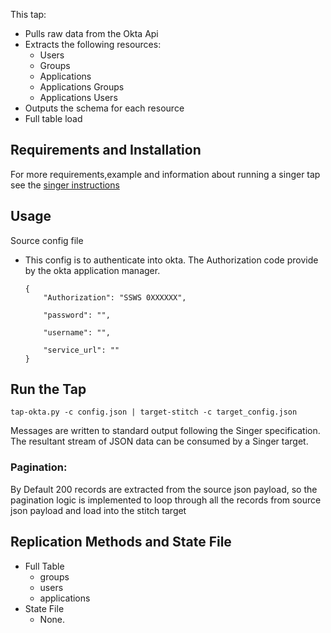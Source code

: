 
This tap:
  - Pulls raw data from the Okta Api
  - Extracts the following resources: 
      - Users
      - Groups
      - Applications
      -	Applications Groups
      -	Applications Users
  - Outputs the schema for each resource
  - Full table load 
  
## Requirements and Installation
For more requirements,example and information about running a singer tap see the 
[singer instructions](https://github.com/singer-io/getting-started/blob/master/docs/RUNNING_AND_DEVELOPING.md)
  
## Usage
Source config file 
  - This config is to authenticate into okta. The Authorization code provide by the okta application manager.
  
        {
            "Authorization": "SSWS 0XXXXXX",
            
            "password": "",
            
            "username": "",
             
            "service_url": ""
        }
 
## Run the Tap
    tap-okta.py -c config.json | target-stitch -c target_config.json
  
 Messages are written to standard output following the Singer specification. The resultant stream of JSON data can be consumed by a Singer target.
    
### Pagination:
 By Default 200 records are extracted from  the source json payload, so the pagination logic is implemented to loop through all the records from source json payload and load into the stitch target 
  
## Replication Methods and State File
  - Full Table
       - groups
       - users
       - applications
  - State File
       - None.

